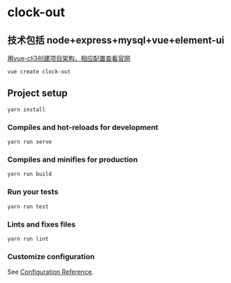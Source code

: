 # clock-out

## 技术包括 node+express+mysql+vue+element-ui
[用vue-cli3创建项目架构，相应配置查看官网](https://cli.vuejs.org/zh/guide/creating-a-project.html)

```
vue create clock-out
```
## Project setup
```
yarn install
```

### Compiles and hot-reloads for development
```
yarn run serve
```

### Compiles and minifies for production
```
yarn run build
```

### Run your tests
```
yarn run test
```

### Lints and fixes files
```
yarn run lint
```

### Customize configuration
See [Configuration Reference](https://cli.vuejs.org/config/).
